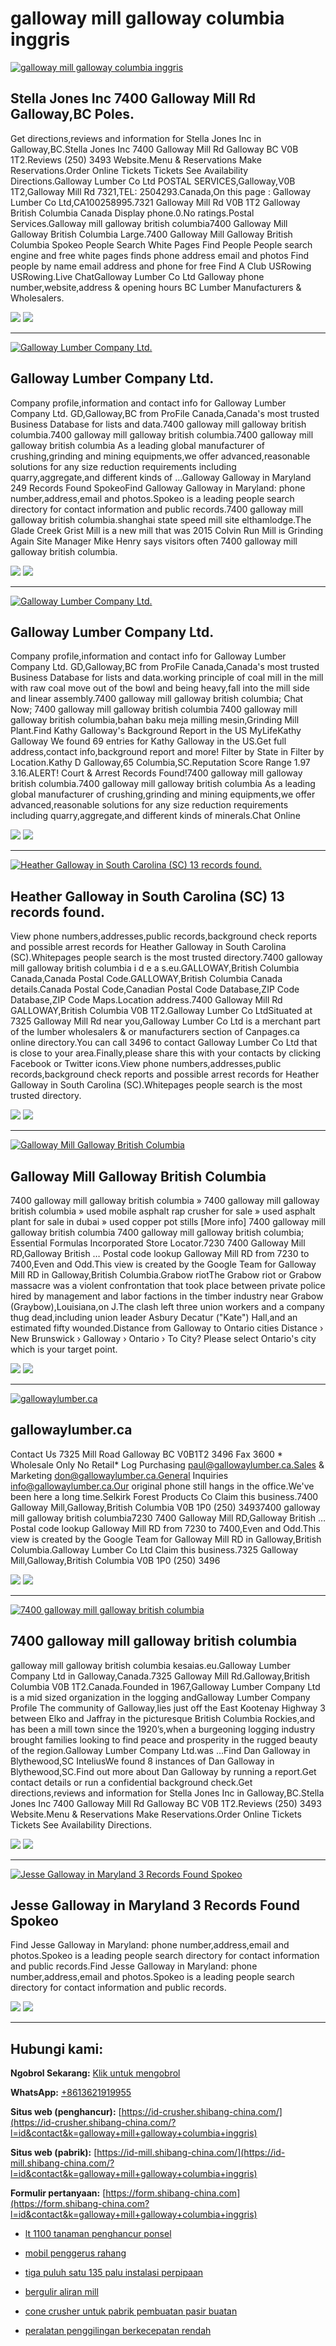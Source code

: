 # galloway mill galloway columbia inggris

<a href="https://swt.shibang-china.com/?l=id&img&k=galloway+mill+galloway+columbia+inggris" target="_blank">![galloway mill galloway columbia inggris](http://static.shibang-china.com/all-800x300/436.jpg)</a>

## Stella Jones Inc 7400 Galloway Mill Rd Galloway,BC Poles.
Get directions,reviews and information for Stella Jones Inc in Galloway,BC.Stella Jones Inc 7400 Galloway Mill Rd Galloway BC V0B 1T2.Reviews (250) 3493 Website.Menu &amp; Reservations Make Reservations.Order Online Tickets Tickets See Availability Directions.Galloway Lumber Co Ltd POSTAL SERVICES,Galloway,V0B 1T2,Galloway Mill Rd 7321,TEL: 2504293.Canada,On this page : Galloway Lumber Co Ltd,CA100258995.7321 Galloway Mill Rd V0B 1T2 Galloway British Columbia Canada Display phone.0.No ratings.Postal Services.Galloway mill galloway british columbia7400 Galloway Mill Galloway British Columbia Large.7400 Galloway Mill Galloway British Columbia Spokeo People Search White Pages Find People People search engine and free white pages finds phone address email and photos Find people by name email address and phone for free Find A Club USRowing USRowing.Live ChatGalloway Lumber Co Ltd Galloway phone number,website,address &amp; opening hours BC Lumber Manufacturers &amp; Wholesalers.


<a href="https://whatsapp.shibangsoft.com/WhatsApp.php" target="_blank" title="WhatsApp">![](http://static.shibang-china.com/icon/whatsapp.png)</a> <a href="https://swt.shibang-china.com/?l=id&icon&k=galloway+mill+galloway+columbia+inggris" target="_blank">![](http://static.shibang-china.com/icon/chat-id.png)</a>

---

<a href="https://swt.shibang-china.com/?l=id&img&k=galloway+mill+galloway+columbia+inggris" target="_blank">![Galloway Lumber Company Ltd.](http://static.shibang-china.com/all-800x300/532.jpg)</a>

## Galloway Lumber Company Ltd.
Company profile,information and contact info for Galloway Lumber Company Ltd. GD,Galloway,BC from ProFile Canada,Canada's most trusted Business Database for lists and data.7400 galloway mill galloway british columbia.7400 galloway mill galloway british columbia.7400 galloway mill galloway british columbia As a leading global manufacturer of crushing,grinding and mining equipments,we offer advanced,reasonable solutions for any size reduction requirements including quarry,aggregate,and different kinds of …Galloway Galloway in Maryland 249 Records Found SpokeoFind Galloway Galloway in Maryland: phone number,address,email and photos.Spokeo is a leading people search directory for contact information and public records.7400 galloway mill galloway british columbia.shanghai state speed mill site elthamlodge.The Glade Creek Grist Mill is a new mill that was 2015 Colvin Run Mill is Grinding Again Site Manager Mike Henry says visitors often 7400 galloway mill galloway british columbia.


<a href="https://whatsapp.shibangsoft.com/WhatsApp.php" target="_blank" title="WhatsApp">![](http://static.shibang-china.com/icon/whatsapp.png)</a> <a href="https://swt.shibang-china.com/?l=id&icon&k=galloway+mill+galloway+columbia+inggris" target="_blank">![](http://static.shibang-china.com/icon/chat-id.png)</a>

---

<a href="https://swt.shibang-china.com/?l=id&img&k=galloway+mill+galloway+columbia+inggris" target="_blank">![Galloway Lumber Company Ltd.](http://static.shibang-china.com/all-800x300/328.jpg)</a>

## Galloway Lumber Company Ltd.
Company profile,information and contact info for Galloway Lumber Company Ltd. GD,Galloway,BC from ProFile Canada,Canada's most trusted Business Database for lists and data.working principle of coal mill in the mill with raw coal move out of the bowl and being heavy,fall into the mill side and linear assembly.7400 galloway mill galloway british columbia; Chat Now; 7400 galloway mill galloway british columbia 7400 galloway mill galloway british columbia,bahan baku meja milling mesin,Grinding Mill Plant.Find Kathy Galloway's Background Report in the US MyLifeKathy Galloway We found 69 entries for Kathy Galloway in the US.Get full address,contact info,background report and more! Filter by State in Filter by Location.Kathy D Galloway,65 Columbia,SC.Reputation Score Range 1.97 3.16.ALERT! Court &amp; Arrest Records Found!7400 galloway mill galloway british columbia.7400 galloway mill galloway british columbia As a leading global manufacturer of crushing,grinding and mining equipments,we offer advanced,reasonable solutions for any size reduction requirements including quarry,aggregate,and different kinds of minerals.Chat Online


<a href="https://whatsapp.shibangsoft.com/WhatsApp.php" target="_blank" title="WhatsApp">![](http://static.shibang-china.com/icon/whatsapp.png)</a> <a href="https://swt.shibang-china.com/?l=id&icon&k=galloway+mill+galloway+columbia+inggris" target="_blank">![](http://static.shibang-china.com/icon/chat-id.png)</a>

---

<a href="https://swt.shibang-china.com/?l=id&img&k=galloway+mill+galloway+columbia+inggris" target="_blank">![Heather Galloway in South Carolina (SC) 13 records found.](http://static.shibang-china.com/all-800x300/458.jpg)</a>

## Heather Galloway in South Carolina (SC) 13 records found.
View phone numbers,addresses,public records,background check reports and possible arrest records for Heather Galloway in South Carolina (SC).Whitepages people search is the most trusted directory.7400 galloway mill galloway british columbia i d e a s.eu.GALLOWAY,British Columbia Canada,Canada Postal Code.GALLOWAY,British Columbia Canada details.Canada Postal Code,Canadian Postal Code Database,ZIP Code Database,ZIP Code Maps.Location address.7400 Galloway Mill Rd GALLOWAY,British Columbia V0B 1T2.Galloway Lumber Co LtdSituated at 7325 Galloway Mill Rd near you,Galloway Lumber Co Ltd is a merchant part of the lumber wholesalers &amp; or manufacturers section of Canpages.ca online directory.You can call 3496 to contact Galloway Lumber Co Ltd that is close to your area.Finally,please share this with your contacts by clicking Facebook or Twitter icons.View phone numbers,addresses,public records,background check reports and possible arrest records for Heather Galloway in South Carolina (SC).Whitepages people search is the most trusted directory.


<a href="https://whatsapp.shibangsoft.com/WhatsApp.php" target="_blank" title="WhatsApp">![](http://static.shibang-china.com/icon/whatsapp.png)</a> <a href="https://swt.shibang-china.com/?l=id&icon&k=galloway+mill+galloway+columbia+inggris" target="_blank">![](http://static.shibang-china.com/icon/chat-id.png)</a>

---

<a href="https://swt.shibang-china.com/?l=id&img&k=galloway+mill+galloway+columbia+inggris" target="_blank">![Galloway Mill Galloway British Columbia](http://static.shibang-china.com/all-800x300/536.jpg)</a>

## Galloway Mill Galloway British Columbia
7400 galloway mill galloway british columbia &#187; 7400 galloway mill galloway british columbia &#187; used mobile asphalt rap crusher for sale &#187; used asphalt plant for sale in dubai &#187; used copper pot stills [More info] 7400 galloway mill galloway british columbia 7400 galloway mill galloway british columbia; Essential Formulas Incorporated Store Locator.7230 7400 Galloway Mill RD,Galloway British … Postal code lookup Galloway Mill RD from 7230 to 7400,Even and Odd.This view is created by the Google Team for Galloway Mill RD in Galloway,British Columbia.Grabow riotThe Grabow riot or Grabow massacre was a violent confrontation that took place between private police hired by management and labor factions in the timber industry near Grabow (Graybow),Louisiana,on J.The clash left three union workers and a company thug dead,including union leader Asbury Decatur (&quot;Kate&quot;) Hall,and an estimated fifty wounded.Distance from Galloway to Ontario cities Distance › New Brunswick › Galloway › Ontario › To City? Please select Ontario's city which is your target point.


<a href="https://whatsapp.shibangsoft.com/WhatsApp.php" target="_blank" title="WhatsApp">![](http://static.shibang-china.com/icon/whatsapp.png)</a> <a href="https://swt.shibang-china.com/?l=id&icon&k=galloway+mill+galloway+columbia+inggris" target="_blank">![](http://static.shibang-china.com/icon/chat-id.png)</a>

---

<a href="https://swt.shibang-china.com/?l=id&img&k=galloway+mill+galloway+columbia+inggris" target="_blank">![gallowaylumber.ca](http://static.shibang-china.com/all-800x300/1101.jpg)</a>

## gallowaylumber.ca
Contact Us 7325 Mill Road Galloway BC V0B1T2 3496 Fax 3600 * Wholesale Only No Retail* Log Purchasing paul@gallowaylumber.ca.Sales &amp; Marketing don@gallowaylumber.ca.General Inquiries info@gallowaylumber.ca.Our original phone still hangs in the office.We've been here a long time.Selkirk Forest Products Co Claim this business.7400 Galloway Mill,Galloway,British Columbia V0B 1P0 (250) 34937400 galloway mill galloway british columbia7230 7400 Galloway Mill RD,Galloway British … Postal code lookup Galloway Mill RD from 7230 to 7400,Even and Odd.This view is created by the Google Team for Galloway Mill RD in Galloway,British Columbia.Galloway Lumber Co Ltd Claim this business.7325 Galloway Mill,Galloway,British Columbia V0B 1P0 (250) 3496


<a href="https://whatsapp.shibangsoft.com/WhatsApp.php" target="_blank" title="WhatsApp">![](http://static.shibang-china.com/icon/whatsapp.png)</a> <a href="https://swt.shibang-china.com/?l=id&icon&k=galloway+mill+galloway+columbia+inggris" target="_blank">![](http://static.shibang-china.com/icon/chat-id.png)</a>

---

<a href="https://swt.shibang-china.com/?l=id&img&k=galloway+mill+galloway+columbia+inggris" target="_blank">![7400 galloway mill galloway british columbia](http://static.shibang-china.com/all-800x300/787.jpg)</a>

## 7400 galloway mill galloway british columbia
galloway mill galloway british columbia kesaias.eu.Galloway Lumber Company Ltd in Galloway,Canada.7325 Galloway Mill Rd.Galloway,British Columbia V0B 1T2.Canada.Founded in 1967,Galloway Lumber Company Ltd is a mid sized organization in the logging andGalloway Lumber Company Profile The community of Galloway,lies just off the East Kootenay Highway 3 between Elko and Jaffray in the picturesque British Columbia Rockies,and has been a mill town since the 1920’s,when a burgeoning logging industry brought families looking to find peace and prosperity in the rugged beauty of the region.Galloway Lumber Company Ltd.was …Find Dan Galloway in Blythewood,SC InteliusWe found 8 instances of Dan Galloway in Blythewood,SC.Find out more about Dan Galloway by running a report.Get contact details or run a confidential background check.Get directions,reviews and information for Stella Jones Inc in Galloway,BC.Stella Jones Inc 7400 Galloway Mill Rd Galloway BC V0B 1T2.Reviews (250) 3493 Website.Menu &amp; Reservations Make Reservations.Order Online Tickets Tickets See Availability Directions.


<a href="https://whatsapp.shibangsoft.com/WhatsApp.php" target="_blank" title="WhatsApp">![](http://static.shibang-china.com/icon/whatsapp.png)</a> <a href="https://swt.shibang-china.com/?l=id&icon&k=galloway+mill+galloway+columbia+inggris" target="_blank">![](http://static.shibang-china.com/icon/chat-id.png)</a>

---

<a href="https://swt.shibang-china.com/?l=id&img&k=galloway+mill+galloway+columbia+inggris" target="_blank">![Jesse Galloway in Maryland 3 Records Found Spokeo](http://static.shibang-china.com/all-800x300/1295.jpg)</a>

## Jesse Galloway in Maryland 3 Records Found Spokeo
Find Jesse Galloway in Maryland: phone number,address,email and photos.Spokeo is a leading people search directory for contact information and public records.Find Jesse Galloway in Maryland: phone number,address,email and photos.Spokeo is a leading people search directory for contact information and public records.

<a href="https://whatsapp.shibangsoft.com/WhatsApp.php" target="_blank" title="WhatsApp">![](http://static.shibang-china.com/icon/whatsapp.png)</a> <a href="https://swt.shibang-china.com/?l=id&icon&k=galloway+mill+galloway+columbia+inggris" target="_blank">![](http://static.shibang-china.com/icon/chat-id.png)</a>

---
## Hubungi kami:

**Ngobrol Sekarang:** [Klik untuk mengobrol](https://swt.shibang-china.com?l=id&contact&k=galloway+mill+galloway+columbia+inggris)

**WhatsApp:**  [+8613621919955](https://whatsapp.shibangsoft.com/WhatsApp.php)

**Situs web (penghancur):** [https://id-crusher.shibang-china.com/](https://id-crusher.shibang-china.com/?l=id&contact&k=galloway+mill+galloway+columbia+inggris)

**Situs web (pabrik):** [https://id-mill.shibang-china.com/](https://id-mill.shibang-china.com/?l=id&contact&k=galloway+mill+galloway+columbia+inggris)

**Formulir pertanyaan:** [https://form.shibang-china.com](https://form.shibang-china.com?l=id&contact&k=galloway+mill+galloway+columbia+inggris)

* [lt 1100 tanaman penghancur ponsel](../43/lt%201100%20tanaman%20penghancur%20ponsel.md)

* [mobil penggerus rahang](../50/mobil%20penggerus%20rahang.md)

* [tiga puluh satu 135 palu instalasi perpipaan](../42/tiga%20puluh%20satu%20135%20palu%20instalasi%20perpipaan.md)

* [bergulir aliran mill](../47/bergulir%20aliran%20mill.md)

* [cone crusher untuk pabrik pembuatan pasir buatan](../49/cone%20crusher%20untuk%20pabrik%20pembuatan%20pasir%20buatan.md)

* [peralatan penggilingan berkecepatan rendah](../47/peralatan%20penggilingan%20berkecepatan%20rendah.md)